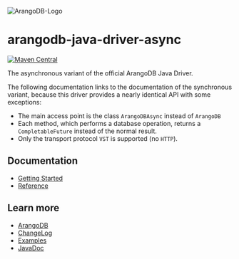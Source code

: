 ![ArangoDB-Logo](https://docs.arangodb.com/assets/arangodb_logo_2016_inverted.png)

# arangodb-java-driver-async

[![Maven Central](https://maven-badges.herokuapp.com/maven-central/com.arangodb/arangodb-java-driver-async/badge.svg)](https://maven-badges.herokuapp.com/maven-central/com.arangodb/arangodb-java-driver-async)

The asynchronous variant of the official ArangoDB Java Driver.

The following documentation links to the documentation of the synchronous variant, because this driver provides a nearly identical API with some exceptions:

- The main access point is the class `ArangoDBAsync` instead of `ArangoDB`
- Each method, which performs a database operation, returns a `CompletableFuture` instead of the normal result.
- Only the transport protocol `VST` is supported (no `HTTP`).

## Documentation

- [Getting Started](https://github.com/arangodb/arangodb-java-driver/blob/master/docs/Drivers/Java/GettingStarted/README.md)
- [Reference](https://github.com/arangodb/arangodb-java-driver/blob/master/docs/Drivers/Java/Reference/README.md)

## Learn more

- [ArangoDB](https://www.arangodb.com/)
- [ChangeLog](ChangeLog.md)
- [Examples](src/test/java/com/arangodb/example)
- [JavaDoc](http://arangodb.github.io/arangodb-java-driver-async/javadoc-5_1)
